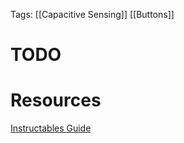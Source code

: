 Tags: [[Capacitive Sensing]] [[Buttons]]

# TODO
# Resources

[Instructables Guide](https://www.instructables.com/Capacitive-Sensing-for-Dummies/)